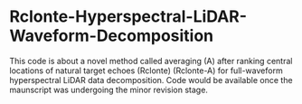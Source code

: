 # Rclonte-Hyperspectral-LiDAR-Waveform-Decomposition
This code is about a novel method called averaging (A) after ranking central locations of natural target echoes (Rclonte) (Rclonte-A) for full-waveform hyperspectral LiDAR data decomposition.
Code would be available once the maunscript was undergoing the minor revision stage.
